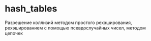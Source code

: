 # hash_tables
Разрешение коллизий методом простого рехэширования, рехэшированием с помощью псевдослучайных чисел, методом цепочек
